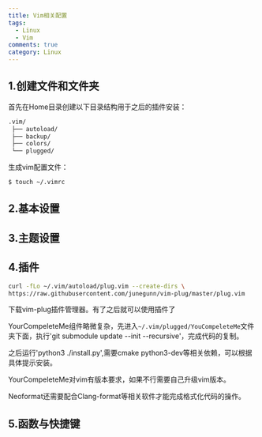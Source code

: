 ```yaml
---
title: Vim相关配置
tags:
  - Linux
  - Vim
comments: true
category: Linux
---
```


## 1.创建文件和文件夹

首先在Home目录创建以下目录结构用于之后的插件安装：

```bash
.vim/
 ├── autoload/
 ├── backup/
 ├── colors/
 └── plugged/
 ```

生成vim配置文件：

 ```bash
 $ touch ~/.vimrc
 ```

## 2.基本设置

## 3.主题设置

## 4.插件



```bash
curl -fLo ~/.vim/autoload/plug.vim --create-dirs \
https://raw.githubusercontent.com/junegunn/vim-plug/master/plug.vim
```
下载vim-plug插件管理器。有了之后就可以使用插件了

YourCompeleteMe组件略微复杂，先进入`~/.vim/plugged/YouCompeleteMe`文件夹下面，执行'git submodule update --init --recursive'，完成代码的复制。

之后运行'python3 ./install.py',需要cmake python3-dev等相关依赖，可以根据具体提示安装。


YourCompeleteMe对vim有版本要求，如果不行需要自己升级vim版本。


Neoformat还需要配合Clang-format等相关软件才能完成格式化代码的操作。

## 5.函数与快捷键




